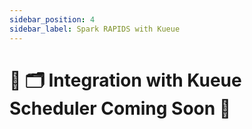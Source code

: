 ```yaml
---
sidebar_position: 4
sidebar_label: Spark RAPIDS with Kueue
---
```


# 🚧 🗂️ Integration with Kueue Scheduler Coming Soon 🚧